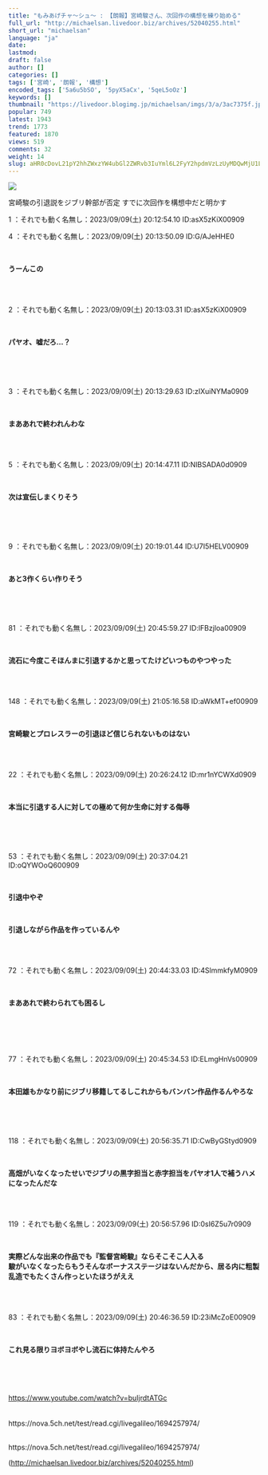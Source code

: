 ```yaml
---
title: "もみあげチャ〜シュ〜 : 【朗報】宮崎駿さん、次回作の構想を練り始める"
full_url: "http://michaelsan.livedoor.biz/archives/52040255.html"
short_url: "michaelsan"
language: "ja"
date: 
lastmod: 
draft: false
author: []
categories: []
tags: ['宮崎', '朗報', '構想']
encoded_tags: ['5a6u5bSO', '5pyX5aCx', '5qeL5oOz']
keywords: []
thumbnail: "https://livedoor.blogimg.jp/michaelsan/imgs/3/a/3ac7375f.jpg"
popular: 749
latest: 1943
trend: 1773
featured: 1870
views: 519
comments: 32
weight: 14
slug: aHR0cDovL21pY2hhZWxzYW4ubGl2ZWRvb3IuYml6L2FyY2hpdmVzLzUyMDQwMjU1Lmh0bWw=
---
```


![](https://livedoor.blogimg.jp/michaelsan/imgs/3/a/3ac7375f.jpg)

<div><p>宮崎駿の引退説をジブリ幹部が否定 すでに次回作を構想中だと明かす</p><p>1 ：それでも動く名無し：2023/09/09(土) 20:12:54.10 ID:asX5zKiX00909</p><p>4 ：それでも動く名無し：2023/09/09(土) 20:13:50.09 ID:G/AJeHHE0</p><br><b><p>うーんこの <br></p><br></b><br><p>2 ：それでも動く名無し：2023/09/09(土) 20:13:03.31 ID:asX5zKiX00909</p><br><b><p>パヤオ、嘘だろ…？</p><br></b><br><br><p>3 ：それでも動く名無し：2023/09/09(土) 20:13:29.63 ID:zIXuiNYMa0909</p><br><b><p>まああれで終われんわな </p></b><br><br><p>5 ：それでも動く名無し：2023/09/09(土) 20:14:47.11 ID:NlBSADA0d0909</p><br><b><p>次は宣伝しまくりそう </p><br></b><br><br><p>9 ：それでも動く名無し：2023/09/09(土) 20:19:01.44 ID:U7I5HELV00909</p><br><b><p>あと3作くらい作りそう </p><br></b><br><br><p>81 ：それでも動く名無し：2023/09/09(土) 20:45:59.27 ID:lFBzjloa00909</p><br><b><p>流石に今度こそほんまに引退するかと思ってたけどいつものやつやった </p></b><br><br><p>148 ：それでも動く名無し：2023/09/09(土) 21:05:16.58 ID:aWkMT+ef00909</p><br><b><p>宮崎駿とプロレスラーの引退ほど信じられないものはない </p></b><br><br><p>22 ：それでも動く名無し：2023/09/09(土) 20:26:24.12 ID:mr1nYCWXd0909</p><br><b><p>本当に引退する人に対しての極めて何か生命に対する侮辱 </p><br></b><br><br><p>53 ：それでも動く名無し：2023/09/09(土) 20:37:04.21 ID:oQYWOoQ600909</p><br><p><b><p>引退中やぞ</p></b></p><p><b><p><br></p></b></p><b><p>引退しながら作品を作っているんや <br></p><br></b><br><p>72 ：それでも動く名無し：2023/09/09(土) 20:44:33.03 ID:4SlmmkfyM0909</p><br><b><p><p>まああれで終わられても困るし </p><br></p><br></b><br><p>77 ：それでも動く名無し：2023/09/09(土) 20:45:34.53 ID:ELmgHnVs00909</p><br><b><p>本田雄もかなり前にジブリ移籍してるしこれからもバンバン作品作るんやろな </p><br></b><br><br><p>118 ：それでも動く名無し：2023/09/09(土) 20:56:35.71 ID:CwByGStyd0909</p><br><b><p>高畑がいなくなったせいでジブリの黒字担当と赤字担当をパヤオ1人で補うハメになったんだな <br></p><br></b><br><p>119 ：それでも動く名無し：2023/09/09(土) 20:56:57.96 ID:0sI6Z5u7r0909</p><br><b><p>実際どんな出来の作品でも『監督宮崎駿』ならそこそこ人入る<br>駿がいなくなったらもうそんなボーナスステージはないんだから、居る内に粗製乱造でもたくさん作っといたほうがええ </p></b><br><br><p>83 ：それでも動く名無し：2023/09/09(土) 20:46:36.59 ID:23iMcZoE00909</p><br><p><b><p>これ見る限りヨボヨボやし流石に体持たんやろ </p></b><br></p><br><br><a href='https://www.youtube.com/watch?v=buIjrdtATGc' target='_blank' title=''>https://www.youtube.com/watch?v=buIjrdtATGc<br></a><br><br>https://nova.5ch.net/test/read.cgi/livegalileo/1694257974/<br><br clear='all'> <p id='a6850dc6aefc0d5bbff2bea180d92d89'> </p> <p id='a6850dc6aefc0d5bbff2bea180d92d89'> </p> <p class='alistcloud-container-6795'></p> <p>https://nova.5ch.net/test/read.cgi/livegalileo/1694257974/</p></div>

(http://michaelsan.livedoor.biz/archives/52040255.html)
